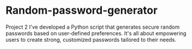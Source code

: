 # Random-password-generator
Project 2 I've developed a Python script that generates secure random passwords based on user-defined preferences. It's all about empowering users to create strong, customized passwords tailored to their needs.
